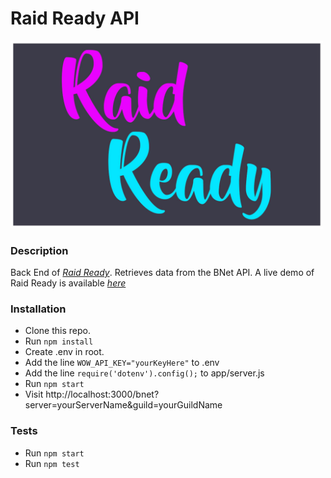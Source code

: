 # Raid Ready API
<img src="https://raw.githubusercontent.com/OMGDuke/raid-ready/master/app/assets/img/logo.jpg" alt="Raid Ready Logo" style="width:500px;"/>

### Description
Back End of [*Raid Ready*](https://github.com/OMGDuke/raid-ready). Retrieves data from the BNet API. A live demo of Raid Ready is available [*here*](https://raid-ready.herokuapp.com)

### Installation
- Clone this repo.
- Run `npm install`
- Create .env in root.
- Add the line `WOW_API_KEY="yourKeyHere"` to .env
- Add the line `require('dotenv').config();` to app/server.js
- Run `npm start`
- Visit http://localhost:3000/bnet?server=yourServerName&guild=yourGuildName

### Tests
- Run `npm start`
- Run `npm test`
